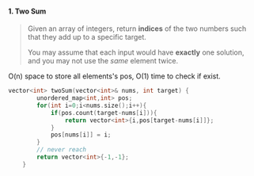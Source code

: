 #### 1. Two Sum

> Given an array of integers, return **indices** of the two numbers such that they add up to a specific target.
>
> You may assume that each input would have **exactly** one solution, and you may not use the *same* element twice.

O(n) space to store all elements's pos,  O(1) time to check if exist.

```cpp
vector<int> twoSum(vector<int>& nums, int target) {
        unordered_map<int,int> pos;
        for(int i=0;i<nums.size();i++){
            if(pos.count(target-nums[i])){
                return vector<int>{i,pos[target-nums[i]]};
            }
            pos[nums[i]] = i;
        }
        // never reach
        return vector<int>{-1,-1};
    }
```

 #### 